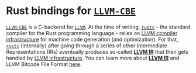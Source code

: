 # Rust bindings for [`LLVM-CBE`]

[`LLVM-CBE`] is a C-backend for [`LLVM`]. At the time of writing, [`rustc`] - the standard compiler for the Rust programming language - relies on [LLVM compiler infrastructure][`LLVM`] for machine code generation (and optimization). For that, [`rustc`] (internally) after going through a series of other Intermediate Representations (IRs) eventually produces so-called [**LLVM IR**] that then gets handled by [LLVM infrastructure][`LLVM`]. You can learn more about [**LLVM IR**] and LLVM Bitcode File Format [here](https://llvm.org/docs/BitCodeFormat.html).

[`LLVM`]: https://en.wikipedia.org/wiki/LLVM
[`LLVM-CBE`]: https://github.com/JuliaComputingOSS/llvm-cbe
[`rustc`]: https://doc.rust-lang.org/rustc/what-is-rustc.html
[**LLVM IR**]: https://rustc-dev-guide.rust-lang.org/overview.html#:~:text=LLVM%20IR:%20This%20is